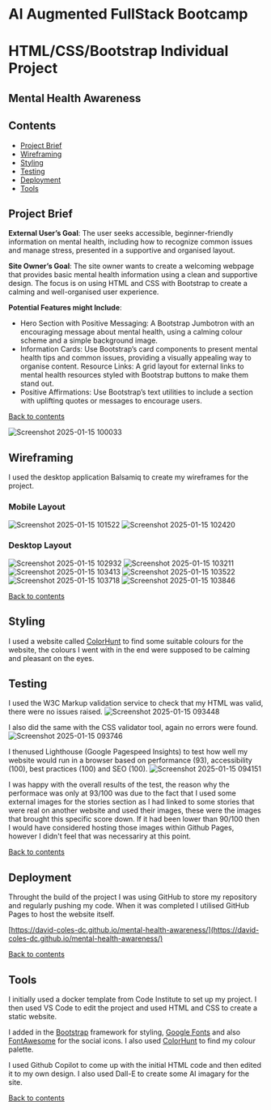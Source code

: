# AI Augmented FullStack Bootcamp
# HTML/CSS/Bootstrap Individual Project
## Mental Health Awareness

## Contents
- [Project Brief](#project-brief)
- [Wireframing](#wireframing)
- [Styling](#styling)
- [Testing](#testing)
- [Deployment](#deployment)
- [Tools](#tools)

## Project Brief
**External User’s Goal**: The user seeks accessible, beginner-friendly information on mental health, including how to recognize common issues and manage stress, presented in a supportive and organised layout.

**Site Owner’s Goal**: The site owner wants to create a welcoming webpage that provides basic mental health information using a clean and supportive design. The focus is on using HTML and CSS with Bootstrap to create a calming and well-organised user experience.

**Potential Features might Include**:
- Hero Section with Positive Messaging: A Bootstrap Jumbotron with an encouraging message about mental health, using a calming colour scheme and a simple background image.
- Information Cards: Use Bootstrap’s card components to present mental health tips and common issues, providing a visually appealing way to organise content.
Resource Links: A grid layout for external links to mental health resources styled with Bootstrap buttons to make them stand out.
- Positive Affirmations: Use Bootstrap’s text utilities to include a section with uplifting quotes or messages to encourage users.

[Back to contents](#contents)

![Screenshot 2025-01-15 100033](https://github.com/user-attachments/assets/1d0fc29d-a21a-4178-9a0d-c422f80e516f)

## Wireframing

I used the desktop application Balsamiq to create my wireframes for the project.

### Mobile Layout
![Screenshot 2025-01-15 101522](https://github.com/user-attachments/assets/84505a60-8637-4d91-a871-ac2f6e93812c)
![Screenshot 2025-01-15 102420](https://github.com/user-attachments/assets/33ec1179-ea07-4bc2-883a-ae0ae07ea0ff)

### Desktop Layout
![Screenshot 2025-01-15 102932](https://github.com/user-attachments/assets/7260a21f-4b72-40ae-b14a-869bc3497951)
![Screenshot 2025-01-15 103211](https://github.com/user-attachments/assets/393c7c88-9c18-4a66-9643-8ea6286bf13d)
![Screenshot 2025-01-15 103413](https://github.com/user-attachments/assets/c0c0509a-3ef0-47de-a5da-ed960282ee2b)
![Screenshot 2025-01-15 103522](https://github.com/user-attachments/assets/5c4734bb-32f1-4396-8106-5b2dad7fdaac)
![Screenshot 2025-01-15 103718](https://github.com/user-attachments/assets/5aac20dd-8bc9-43e6-8621-442f241c67be)
![Screenshot 2025-01-15 103846](https://github.com/user-attachments/assets/efee8531-af49-4e7d-aa81-777d89fa2585)

[Back to contents](#contents)

## Styling

I used a website called [ColorHunt](https://colorhunt.co/palette/181c143c3d37697565ecdfcc) to find some suitable colours for the website, the colours I went with in the end were supposed to be calming and pleasant on the eyes.

## Testing

I used the W3C Markup validation service to check that my HTML was valid, there were no issues raised.
![Screenshot 2025-01-15 093448](https://github.com/user-attachments/assets/f1b07254-9d57-46c1-9150-d2449b959417)

I also did the same with the CSS validator tool, again no errors were found.
![Screenshot 2025-01-15 093746](https://github.com/user-attachments/assets/41c15445-9782-482a-823e-970e8f59b43d)

I thenused Lighthouse (Google Pagespeed Insights) to test how well my website would run in a browser based on performance (93), accessibility (100), best practices (100) and SEO (100).
![Screenshot 2025-01-15 094151](https://github.com/user-attachments/assets/196d9828-06b7-4fb8-9961-243dace71a82)

I was happy with the overall results of the test, the reason why the performace was only at 93/100 was due to the fact that I used some external images for the stories section as I had linked to some stories that were real on another website and used their images, these were the images that brought this specific score down. If it had been lower than 90/100 then I would have considered hosting those images within Github Pages, however I didn't feel that was necessariry at this point.

[Back to contents](#contents)

## Deployment
Throught the build of the project I was using GitHub to store my repository and regularly pushing my code. When it was completed I utilised GitHub Pages to host the website itself.

[https://david-coles-dc.github.io/mental-health-awareness/](https://david-coles-dc.github.io/mental-health-awareness/)

[Back to contents](#contents)

## Tools
I initially used a docker template from Code Institute to set up my project. I then used VS Code to edit the project and used HTML and CSS to create a static website.

I added in the [Bootstrap](https://getbootstrap.com/) framework for styling, [Google Fonts](https://fonts.google.com/) and also [FontAwesome](https://fontawesome.com/) for the social icons. I also used [ColorHunt](https://colorhunt.co/) to find my colour palette.

I used Github Copilot to come up with the initial HTML code and then edited it to my own design. I also used Dall-E to create some AI imagary for the site.

[Back to contents](#contents)
